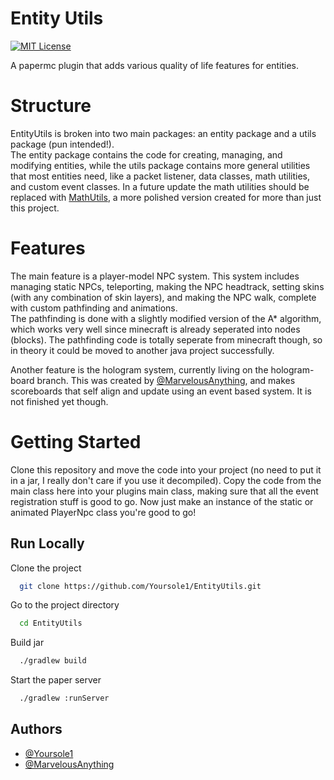 
# Entity Utils
[![MIT License](https://img.shields.io/badge/License-MIT-green.svg)](https://choosealicense.com/licenses/mit/)

A papermc plugin that adds various quality of life features for entities.  

# Structure 

EntityUtils is broken into two main packages: an entity package and a utils package (pun intended!).  
The entity package contains the code for creating, managing, and modifying entities, while the utils package
contains more general utilities that most entities need, like a packet listener, data classes, math utilities, 
and custom event classes.  In a future update the math utilities should be replaced with [MathUtils](https://github.com/Yoursole1/MathUtils), 
a more polished version created for more than just this project.  

# Features

The main feature is a player-model NPC system.  This system includes managing static NPCs, teleporting, making the NPC headtrack, 
setting skins (with any combination of skin layers), and making the NPC walk, complete with custom pathfinding and animations.  
The pathfinding is done with a slightly modified version of the A* algorithm, which works very well since minecraft is already seperated into nodes (blocks).  The pathfinding code is totally seperate from minecraft though, so in theory it could be moved to another java project successfully.  

Another feature is the hologram system, currently living on the hologram-board branch.  This was created by [@MarvelousAnything](https://www.github.com/MarvelousAnything), and makes scoreboards that self align and update using an event based system.  It is not finished yet though.  

# Getting Started

Clone this repository and move the code into your project (no need to put it in a jar, I really don't care if you use it decompiled). Copy the code from the main class here into your plugins main class, making sure that all the event registration stuff is good to go. Now just make an instance of the static or animated PlayerNpc class you're good to go!

## Run Locally

Clone the project

```bash
  git clone https://github.com/Yoursole1/EntityUtils.git
```

Go to the project directory

```bash
  cd EntityUtils
```

Build jar

```bash
  ./gradlew build
```

Start the paper server

```bash
  ./gradlew :runServer
```


## Authors

- [@Yoursole1](https://www.github.com/Yoursole1)
- [@MarvelousAnything](https://www.github.com/MarvelousAnything)

